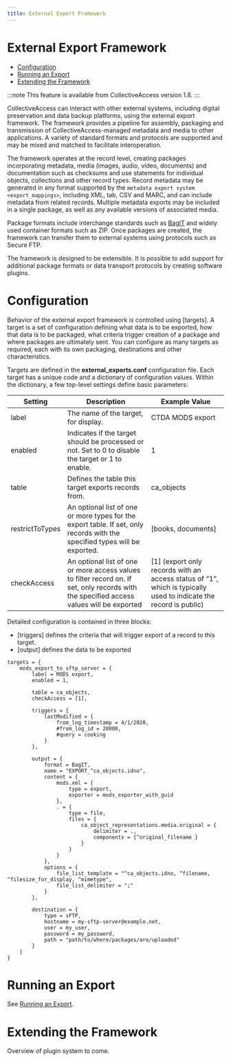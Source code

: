 ```yaml
---
title: External Export Framework
---
```


# External Export Framework

-   [Configuration](#configuration)
-   [Running an Export](#running-an-export)
-   [Extending the Framework](#extending-the-framework)


:::note
This feature is available from CollectiveAccess version 1.8.
:::

CollectiveAccess can interact with other external systems, including
digital preservation and data backup platforms, using the external
export framework. The framework provides a pipeline for assembly,
packaging and transmission of CollectiveAccess-managed metadata and
media to other applications. A variety of standard formats and protocols
are supported and may be mixed and matched to facilitate interoperation.

The framework operates at the record level, creating packages
incorporating metadata, media (images, audio, video, documents) and
documentation such as checksums and use statements for individual
objects, collections and other record types. Record metadata may be
generated in any format supported by the
`metadata export system <export_mappings>`, including XML, tab, CSV and MARC, and can include metadata
from related records. Multiple metadata exports may be included in a
single package, as well as any available versions of associated media.

Package formats include interchange standards such as
[BagIT](https://en.wikipedia.org/wiki/BagIt) and widely used container
formats such as ZIP. Once packages are created, the framework can
transfer them to external systems using protocols such as Secure FTP.

The framework is designed to be extensible. It is possible to add
support for additional package formats or data transport protocols by
creating software plugins.

# Configuration

Behavior of the external export framework is controlled using
[targets]. A target is a set of configuration defining what
data is to be exported, how that data is to be packaged, what criteria
trigger creation of a package and where packages are ultimately sent.
You can configure as many targets as required, each with its own
packaging, destinations and other characteristics.

Targets are defined in the **external_exports.conf**
configuration file. Each target has a unique code and a dictionary of
configuration values. Within the dictionary, a few top-level settings
define basic parameters:

| Setting | Description | Example Value
|----|----|----|
| label|The name of the target, for display.|CTDA MODS export|
|enabled|Indicates if the target should be processed or not. Set to 0 to disable the target or 1 to enable.|1|
|table|Defines the table this target exports records from.|ca_objects|
|restrictToTypes|An optional list of one or more types for the export table. If set, only records with the specified types will be exported.|[books, documents]|
|checkAccess|An optional list of one or more access values to filter record on. If set, only records with the specified access values will be exported|[1] (export only records with an access status of “1”, which is typically used to indicate the record is public)|

Detailed configuration is contained in three blocks:

-   [triggers] defines the criteria that will trigger export
    of a record to this target.
-   [output] defines the data to be exported

``` none
targets = {
    mods_export_to_sftp_server = {
        label = MODS export,
        enabled = 1,

        table = ca_objects,
        checkAccess = [1],

        triggers = {
            lastModified = {
                from_log_timestamp = 4/1/2020,
                #from_log_id = 20000,
                #query = cooking
            }
        },

        output = {
            format = BagIT,
            name = "EXPORT_^ca_objects.idno",
            content = {
                mods.xml = {
                    type = export,
                    exporter = mods_exporter_with_guid
                },
                . = {
                    type = file,
                    files = {
                        ca_object_representations.media.original = {
                            delimiter = .,
                            components = {^original_filename }
                        }
                    }
                }
            },
            options = {
                file_list_template = "^ca_objects.idno, ^filename, ^filesize_for_display, ^mimetype",
                file_list_delimiter = ";"
            }
        },

        destination = {
            type = sFTP,
            hostname = my-sftp-server@example.net,
            user = my_user,
            password = my_password,
            path = "path/to/where/packages/are/uploaded"
        }
    }
}
```

# Running an Export

See [Running an
Export](file:///Users/charlotteposever/Documents/ca_manual/providence/user/export/mappings.html#running-an-export).

# Extending the Framework

Overview of plugin system to come.
